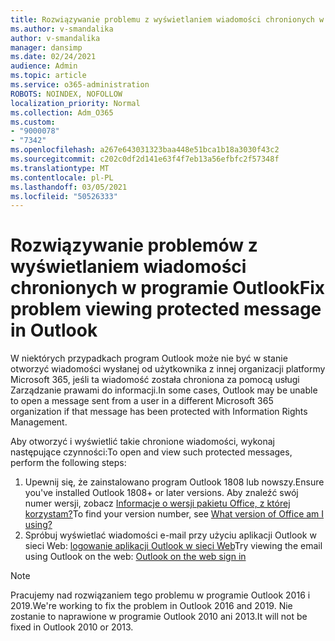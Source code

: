 ```yaml
---
title: Rozwiązywanie problemu z wyświetlaniem wiadomości chronionych w programie Outlook
ms.author: v-smandalika
author: v-smandalika
manager: dansimp
ms.date: 02/24/2021
audience: Admin
ms.topic: article
ms.service: o365-administration
ROBOTS: NOINDEX, NOFOLLOW
localization_priority: Normal
ms.collection: Adm_O365
ms.custom:
- "9000078"
- "7342"
ms.openlocfilehash: a267e643031323baa448e51bca1b18a3030f43c2
ms.sourcegitcommit: c202c0df2d141e63f4f7eb13a56efbfc2f57348f
ms.translationtype: MT
ms.contentlocale: pl-PL
ms.lasthandoff: 03/05/2021
ms.locfileid: "50526333"
---
```

# <a name="fix-problem-viewing-protected-message-in-outlook"></a><span data-ttu-id="286e4-102">Rozwiązywanie problemów z wyświetlaniem wiadomości chronionych w programie Outlook</span><span class="sxs-lookup"><span data-stu-id="286e4-102">Fix problem viewing protected message in Outlook</span></span>

<span data-ttu-id="286e4-103">W niektórych przypadkach program Outlook może nie być w stanie otworzyć wiadomości wysłanej od użytkownika z innej organizacji platformy Microsoft 365, jeśli ta wiadomość została chroniona za pomocą usługi Zarządzanie prawami do informacji.</span><span class="sxs-lookup"><span data-stu-id="286e4-103">In some cases, Outlook may be unable to open a message sent from a user in a different Microsoft 365 organization if that message has been protected with Information Rights Management.</span></span>

<span data-ttu-id="286e4-104">Aby otworzyć i wyświetlić takie chronione wiadomości, wykonaj następujące czynności:</span><span class="sxs-lookup"><span data-stu-id="286e4-104">To open and view such protected messages, perform the following steps:</span></span>

1. <span data-ttu-id="286e4-105">Upewnij się, że zainstalowano program Outlook 1808 lub nowszy.</span><span class="sxs-lookup"><span data-stu-id="286e4-105">Ensure you've installed Outlook 1808+ or later versions.</span></span> <span data-ttu-id="286e4-106">Aby znaleźć swój numer wersji, zobacz [Informacje o wersji pakietu Office, z której korzystam?](https://support.microsoft.com/office/about-office-what-version-of-office-am-i-using-932788b8-a3ce-44bf-bb09-e334518b8b19)</span><span class="sxs-lookup"><span data-stu-id="286e4-106">To find your version number, see [What version of Office am I using?](https://support.microsoft.com/office/about-office-what-version-of-office-am-i-using-932788b8-a3ce-44bf-bb09-e334518b8b19)</span></span>
2. <span data-ttu-id="286e4-107">Spróbuj wyświetlać wiadomości e-mail przy użyciu aplikacji Outlook w sieci Web: [logowanie aplikacji Outlook w sieci Web](https://outlook.office365.com/mail/inbox)</span><span class="sxs-lookup"><span data-stu-id="286e4-107">Try viewing the email using Outlook on the web: [Outlook on the web sign in](https://outlook.office365.com/mail/inbox)</span></span>

> [!NOTE]
> <span data-ttu-id="286e4-108">Pracujemy nad rozwiązaniem tego problemu w programie Outlook 2016 i 2019.</span><span class="sxs-lookup"><span data-stu-id="286e4-108">We're working to fix the problem in Outlook 2016 and 2019.</span></span> <span data-ttu-id="286e4-109">Nie zostanie to naprawione w programie Outlook 2010 ani 2013.</span><span class="sxs-lookup"><span data-stu-id="286e4-109">It will not be fixed in Outlook 2010 or 2013.</span></span>
